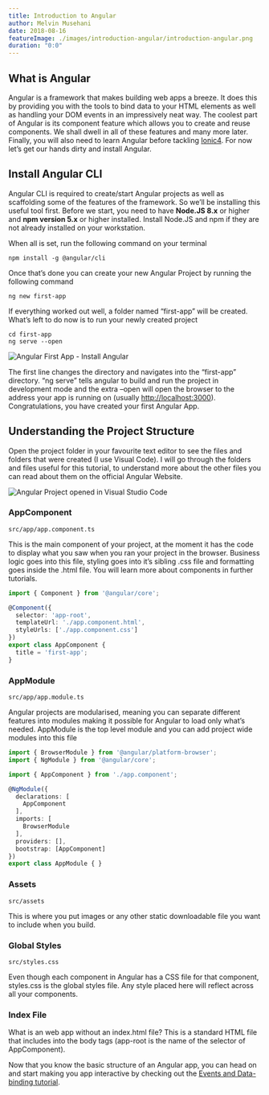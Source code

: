```yaml
---
title: Introduction to Angular
author: Melvin Musehani
date: 2018-08-16
featureImage: ./images/introduction-angular/introduction-angular.png
duration: "0:0"
---
```


## What is Angular

Angular is a framework that makes building web apps a breeze. It does this by providing you with the tools to bind data to your HTML elements as well as handling your DOM events in an impressively neat way. The coolest part of Angular is its component feature which allows you to create and reuse components. We shall dwell in all of these features and many more later. Finally, you will also need to learn Angular before tackling [Ionic4](https://www.ionicfire.com/tutorials/). For now let’s get our hands dirty and install Angular.

## Install Angular CLI

Angular CLI is required to create/start Angular projects as well as scaffolding some of the features of the framework. So we’ll be installing this useful tool first. Before we start, you need to have **Node.JS 8.x** or higher and **npm version 5.x** or higher installed. Install Node.JS and npm if they are not already installed on your workstation.

When all is set, run the following command on your terminal

```shell
npm install -g @angular/cli
```

Once that’s done you can create your new Angular Project by running the following command

```shell
ng new first-app
```

If everything worked out well, a folder named “first-app” will be created. What’s left to do now is to run your newly created project

```shell
cd first-app
ng serve --open
```

![Angular First App -  Install Angular](images/introduction-angular/angular-first-app.png)

The first line changes the directory and navigates into the “first-app” directory. “ng serve” tells angular to build and run the project in development mode and the extra –open will open the browser to the address your app is running on (usually [http://localhost:3000](http://localhost:3000/)). Congratulations, you have created your first Angular App.

## Understanding the Project Structure

Open the project folder in your favourite text editor to see the files and folders that were created (I use Visual Code). I will go through the folders and files useful for this tutorial, to understand more about the other files you can read about them on the official Angular Website.

![Angular Project opened in Visual Studio Code](images/introduction-angular/angular-visual-studio.png)

### AppComponent 

```shell
src/app/app.component.ts
```

This is the main component of your project, at the moment it has the code to display what you saw when you ran your project in the browser. Business logic goes into this file, styling goes into it’s sibling .css file and formatting goes inside the .html file. You will learn more about components in further tutorials.

```typescript
import { Component } from '@angular/core';

@Component({
  selector: 'app-root',
  templateUrl: './app.component.html',
  styleUrls: ['./app.component.css']
})
export class AppComponent {
  title = 'first-app';
}
```

### AppModule

```
src/app/app.module.ts
```

Angular projects are modularised, meaning you can separate different features into modules making it possible for Angular to load only what’s needed. AppModule is the top level module and you can add project wide modules into this file

```typescript
import { BrowserModule } from '@angular/platform-browser';
import { NgModule } from '@angular/core';

import { AppComponent } from './app.component';

@NgModule({
  declarations: [
    AppComponent
  ],
  imports: [
    BrowserModule
  ],
  providers: [],
  bootstrap: [AppComponent]
})
export class AppModule { }
```

### Assets

```
src/assets
```

This is where you put images or any other static downloadable file you want to include when you build.

### Global Styles

```
src/styles.css
```

Even though each component in Angular has a CSS file for that component, styles.css is the global styles file. Any style placed here will reflect across all your components.

### Index File

What is an web app without an index.html file? This is a standard HTML file that includes <app-root> into the body tags (app-root is the name of the selector of AppComponent).

Now that you know the basic structure of an Angular app, you can head on and start making you app interactive by checking out the [Events and Data-binding tutorial](https://www.ionicfire.com/events-and-data-binding/).